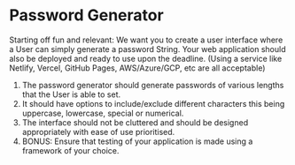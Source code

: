 # Password Generator
Starting off fun and relevant: We want you to create a user interface where a User can simply
generate a password String. Your web application should also be deployed and ready to use upon
the deadline. (Using a service like Netlify, Vercel, GitHub Pages, AWS/Azure/GCP, etc are all
acceptable)

1) The password generator should generate passwords of various lengths that the User is able
to set.
2) It should have options to include/exclude different characters this being uppercase,
lowercase, special or numerical.
3) The interface should not be cluttered and should be designed appropriately with ease of use
prioritised.
4) BONUS: Ensure that testing of your application is made using a framework of your choice.
